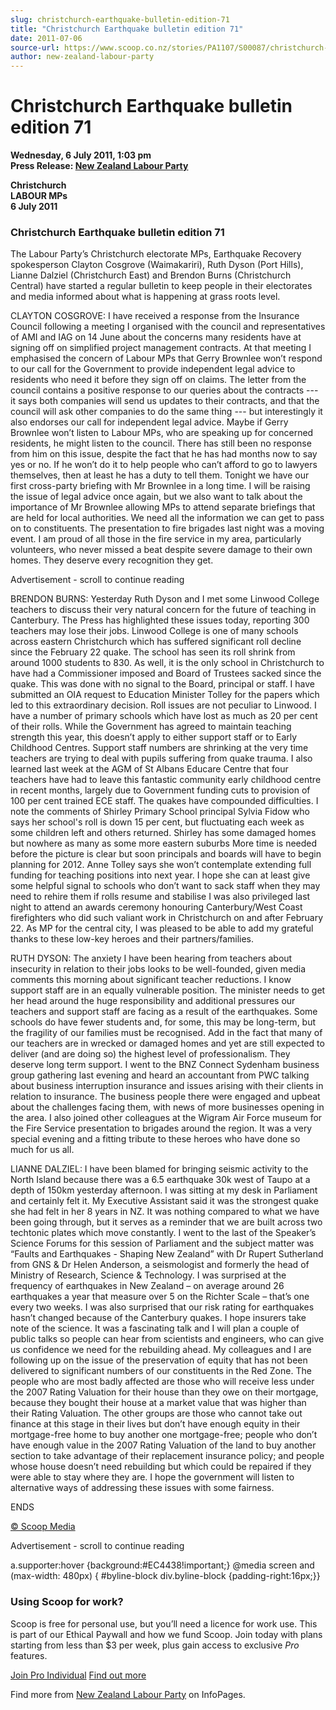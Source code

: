 ```yaml
---
slug: christchurch-earthquake-bulletin-edition-71
title: "Christchurch Earthquake bulletin edition 71"
date: 2011-07-06
source-url: https://www.scoop.co.nz/stories/PA1107/S00087/christchurch-earthquake-bulletin-edition-71.htm
author: new-zealand-labour-party
---
```

Christchurch Earthquake bulletin edition 71
===========================================

**Wednesday, 6 July 2011, 1:03 pm**  
**Press Release: [New Zealand Labour Party](https://info.scoop.co.nz/New_Zealand_Labour_Party)**

**Christchurch  
LABOUR MPs  
6 July 2011**

### Christchurch Earthquake bulletin edition 71

The Labour Party’s Christchurch electorate MPs, Earthquake Recovery spokesperson Clayton Cosgrove (Waimakariri), Ruth Dyson (Port Hills), Lianne Dalziel (Christchurch East) and Brendon Burns (Christchurch Central) have started a regular bulletin to keep people in their electorates and media informed about what is happening at grass roots level.

CLAYTON COSGROVE: I have received a response from the Insurance Council following a meeting I organised with the council and representatives of AMI and IAG on 14 June about the concerns many residents have at signing off on simplified project management contracts. At that meeting I emphasised the concern of Labour MPs that Gerry Brownlee won’t respond to our call for the Government to provide independent legal advice to residents who need it before they sign off on claims. The letter from the council contains a positive response to our queries about the contracts --- it says both companies will send us updates to their contracts, and that the council will ask other companies to do the same thing --- but interestingly it also endorses our call for independent legal advice. Maybe if Gerry Brownlee won’t listen to Labour MPs, who are speaking up for concerned residents, he might listen to the council. There has still been no response from him on this issue, despite the fact that he has had months now to say yes or no. If he won’t do it to help people who can’t afford to go to lawyers themselves, then at least he has a duty to tell them. Tonight we have our first cross-party briefing with Mr Brownlee in a long time. I will be raising the issue of legal advice once again, but we also want to talk about the importance of Mr Brownlee allowing MPs to attend separate briefings that are held for local authorities. We need all the information we can get to pass on to constituents. The presentation to fire brigades last night was a moving event. I am proud of all those in the fire service in my area, particularly volunteers, who never missed a beat despite severe damage to their own homes. They deserve every recognition they get.

Advertisement - scroll to continue reading





BRENDON BURNS: Yesterday Ruth Dyson and I met some Linwood College teachers to discuss their very natural concern for the future of teaching in Canterbury. The Press has highlighted these issues today, reporting 300 teachers may lose their jobs. Linwood College is one of many schools across eastern Christchurch which has suffered significant roll decline since the February 22 quake. The school has seen its roll shrink from around 1000 students to 830. As well, it is the only school in Christchurch to have had a Commissioner imposed and Board of Trustees sacked since the quake. This was done with no signal to the Board, principal or staff. I have submitted an OIA request to Education Minister Tolley for the papers which led to this extraordinary decision. Roll issues are not peculiar to Linwood. I have a number of primary schools which have lost as much as 20 per cent of their rolls. While the Government has agreed to maintain teaching strength this year, this doesn’t apply to either support staff or to Early Childhood Centres. Support staff numbers are shrinking at the very time teachers are trying to deal with pupils suffering from quake trauma. I also learned last week at the AGM of St Albans Educare Centre that four teachers have had to leave this fantastic community early childhood centre in recent months, largely due to Government funding cuts to provision of 100 per cent trained ECE staff. The quakes have compounded difficulties. I note the comments of Shirley Primary School principal Sylvia Fidow who says her school's roll is down 15 per cent, but fluctuating each week as some children left and others returned. Shirley has some damaged homes but nowhere as many as some more eastern suburbs More time is needed before the picture is clear but soon principals and boards will have to begin planning for 2012. Anne Tolley says she won’t contemplate extending full funding for teaching positions into next year. I hope she can at least give some helpful signal to schools who don’t want to sack staff when they may need to rehire them if rolls resume and stabilise I was also privileged last night to attend an awards ceremony honouring Canterbury/West Coast firefighters who did such valiant work in Christchurch on and after February 22. As MP for the central city, I was pleased to be able to add my grateful thanks to these low-key heroes and their partners/families.

RUTH DYSON: The anxiety I have been hearing from teachers about insecurity in relation to their jobs looks to be well-founded, given media comments this morning about significant teacher reductions. I know support staff are in an equally vulnerable position. The minister needs to get her head around the huge responsibility and additional pressures our teachers and support staff are facing as a result of the earthquakes. Some schools do have fewer students and, for some, this may be long-term, but the fragility of our families must be recognised. Add in the fact that many of our teachers are in wrecked or damaged homes and yet are still expected to deliver (and are doing so) the highest level of professionalism. They deserve long term support. I went to the BNZ Connect Sydenham business group gathering last evening and heard an accountant from PWC talking about business interruption insurance and issues arising with their clients in relation to insurance. The business people there were engaged and upbeat about the challenges facing them, with news of more businesses opening in the area. I also joined other colleagues at the Wigram Air Force museum for the Fire Service presentation to brigades around the region. It was a very special evening and a fitting tribute to these heroes who have done so much for us all.

LIANNE DALZIEL: I have been blamed for bringing seismic activity to the North Island because there was a 6.5 earthquake 30k west of Taupo at a depth of 150km yesterday afternoon. I was sitting at my desk in Parliament and certainly felt it. My Executive Assistant said it was the strongest quake she had felt in her 8 years in NZ. It was nothing compared to what we have been going through, but it serves as a reminder that we are built across two techtonic plates which move constantly. I went to the last of the Speaker’s Science Forums for this session of Parliament and the subject matter was “Faults and Earthquakes - Shaping New Zealand” with Dr Rupert Sutherland from GNS & Dr Helen Anderson, a seismologist and formerly the head of Ministry of Research, Science & Technology. I was surprised at the frequency of earthquakes in New Zealand – on average around 26 earthquakes a year that measure over 5 on the Richter Scale – that’s one every two weeks. I was also surprised that our risk rating for earthquakes hasn’t changed because of the Canterbury quakes. I hope insurers take note of the science. It was a fascinating talk and I will plan a couple of public talks so people can hear from scientists and engineers, who can give us confidence we need for the rebuilding ahead. My colleagues and I are following up on the issue of the preservation of equity that has not been delivered to significant numbers of our constituents in the Red Zone. The people who are most badly affected are those who will receive less under the 2007 Rating Valuation for their house than they owe on their mortgage, because they bought their house at a market value that was higher than their Rating Valuation. The other groups are those who cannot take out finance at this stage in their lives but don’t have enough equity in their mortgage-free home to buy another one mortgage-free; people who don’t have enough value in the 2007 Rating Valuation of the land to buy another section to take advantage of their replacement insurance policy; and people whose house doesn’t need rebuilding but which could be repaired if they were able to stay where they are. I hope the government will listen to alternative ways of addressing these issues with some fairness.

ENDS

  

[© Scoop Media](http://www.scoop.co.nz/about/terms.html)  

Advertisement - scroll to continue reading



a.supporter:hover {background:#EC4438!important;} @media screen and (max-width: 480px) { #byline-block div.byline-block {padding-right:16px;}}

### Using Scoop for work?

Scoop is free for personal use, but you’ll need a licence for work use. This is part of our Ethical Paywall and how we fund Scoop. Join today with plans starting from less than $3 per week, plus gain access to exclusive _Pro_ features.  
  
[Join Pro Individual](https://pro.scoop.co.nz/Individual/?from=ProIn24) [Find out more](https://pro.scoop.co.nz/using-scoop-for-work/?from=ProIn24)

Find more from [New Zealand Labour Party](https://info.scoop.co.nz/New_Zealand_Labour_Party) on InfoPages.
